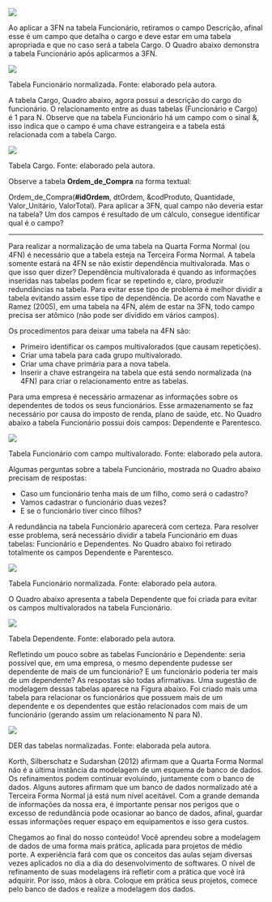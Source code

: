 [![](https://ampli-images.s3.amazonaws.com/production/04d06951-ddba-4378-b94c-6fa0dd9134cf/original)](https://ampli-images.s3.amazonaws.com/production/04d06951-ddba-4378-b94c-6fa0dd9134cf/original)

Ao aplicar a 3FN na tabela Funcionário, retiramos o campo Descrição, afinal esse é um campo que detalha o cargo e deve estar em uma tabela apropriada e que no caso será a tabela Cargo. O Quadro abaixo demonstra a tabela Funcionário após aplicarmos a 3FN.

[![](https://ampli-images.s3.amazonaws.com/production/b8e65b97-3159-431f-bdec-db34ea672ee6/original)](https://ampli-images.s3.amazonaws.com/production/b8e65b97-3159-431f-bdec-db34ea672ee6/original)

Tabela Funcionário normalizada. Fonte: elaborado pela autora.

A tabela Cargo, Quadro abaixo, agora possui a descrição do cargo do funcionário. O relacionamento entre as duas tabelas (Funcionário e Cargo) é 1 para N. Observe que na tabela Funcionário há um campo com o sinal &, isso indica que o campo é uma chave estrangeira e a tabela está relacionada com a tabela Cargo.

[![](https://ampli-images.s3.amazonaws.com/production/f467beb6-540d-488d-b418-413d420f8a70/original)](https://ampli-images.s3.amazonaws.com/production/f467beb6-540d-488d-b418-413d420f8a70/original)

Tabela Cargo. Fonte: elaborado pela autora.

Observe a tabela **Ordem_de_Compra** na forma textual:

Ordem_de_Compra(**\#idOrdem**, dtOrdem, &codProduto, Quantidade, Valor_Unitário, ValorTotal). Para aplicar a 3FN, qual campo não deveria estar na tabela? Um dos campos é resultado de um cálculo, consegue identificar qual é o campo?

_______

Para realizar a normalização de uma tabela na Quarta Forma Normal (ou 4FN) é necessário que a tabela esteja na Terceira Forma Normal. A tabela somente estará na 4FN se não existir dependência multivalorada. Mas o que isso quer dizer? Dependência multivalorada é quando as informações inseridas nas tabelas podem ficar se repetindo e, claro, produzir redundâncias na tabela. Para evitar esse tipo de problema é melhor dividir a tabela evitando assim esse tipo de dependência. De acordo com Navathe e Ramez (2005), em uma tabela na 4FN, além de estar na 3FN, todo campo precisa ser atômico (não pode ser dividido em vários campos).

Os procedimentos para deixar uma tabela na 4FN são:

- Primeiro identificar os campos multivalorados (que causam repetições).
- Criar uma tabela para cada grupo multivalorado.
- Criar uma chave primária para a nova tabela.
- Inserir a chave estrangeira na tabela que está sendo normalizada (na 4FN) para criar o relacionamento entre as tabelas.

Para uma empresa é necessário armazenar as informações sobre os dependentes de todos os seus funcionários. Esse armazenamento se faz necessário por causa do imposto de renda, plano de saúde, etc. No Quadro abaixo a tabela Funcionário possui dois campos: Dependente e Parentesco.

[![](https://ampli-images.s3.amazonaws.com/production/15d27bd2-c96d-402d-afe1-11028a7db609/original)](https://ampli-images.s3.amazonaws.com/production/15d27bd2-c96d-402d-afe1-11028a7db609/original)

Tabela Funcionário com campo multivalorado. Fonte: elaborado pela autora.

Algumas perguntas sobre a tabela Funcionário, mostrada no Quadro abaixo precisam de respostas:

- Caso um funcionário tenha mais de um filho, como será o cadastro?
- Vamos cadastrar o funcionário duas vezes?
- E se o funcionário tiver cinco filhos?

A redundância na tabela Funcionário aparecerá com certeza. Para resolver esse problema, será necessário dividir a tabela Funcionário em duas tabelas: Funcionário e Dependentes. No Quadro abaixo foi retirado totalmente os campos Dependente e Parentesco.

[![](https://ampli-images.s3.amazonaws.com/production/8ff2993e-9032-40ea-855b-909817271fb0/original)](https://ampli-images.s3.amazonaws.com/production/8ff2993e-9032-40ea-855b-909817271fb0/original)

Tabela Funcionário normalizada. Fonte: elaborado pela autora.

O Quadro abaixo apresenta a tabela Dependente que foi criada para evitar os campos multivalorados na tabela Funcionário.

[![](https://ampli-images.s3.amazonaws.com/production/b1c0c557-b9e6-46ee-9628-ded308b3270a/original)](https://ampli-images.s3.amazonaws.com/production/b1c0c557-b9e6-46ee-9628-ded308b3270a/original)

Tabela Dependente. Fonte: elaborado pela autora.

Refletindo um pouco sobre as tabelas Funcionário e Dependente: seria possível que, em uma empresa, o mesmo dependente pudesse ser dependente de mais de um funcionário? E um funcionário poderia ter mais de um dependente? As respostas são todas afirmativas. Uma sugestão de modelagem dessas tabelas aparece na Figura abaixo. Foi criado mais uma tabela para relacionar os funcionários que possuem mais de um dependente e os dependentes que estão relacionados com mais de um funcionário (gerando assim um relacionamento N para N).

[![](https://ampli-images.s3.amazonaws.com/production/201a587d-8434-4da0-b420-ac938f486984/original)](https://ampli-images.s3.amazonaws.com/production/201a587d-8434-4da0-b420-ac938f486984/original)

DER das tabelas normalizadas. Fonte: elaborada pela autora.

Korth, Silberschatz e Sudarshan (2012) afirmam que a Quarta Forma Normal não é a última instância da modelagem de um esquema de banco de dados. Os refinamentos podem continuar evoluindo, juntamente com o banco de dados. Alguns autores afirmam que um banco de dados normalizado até a Terceira Forma Normal já está num nível aceitável. Com a grande demanda de informações da nossa era, é importante pensar nos perigos que o excesso de redundância pode ocasionar ao banco de dados, afinal, guardar essas informações requer espaço em equipamentos e isso gera custos.

Chegamos ao final do nosso conteúdo! Você aprendeu sobre a modelagem de dados de uma forma mais prática, aplicada para projetos de médio porte. A experiência fará com que os conceitos das aulas sejam diversas vezes aplicados no dia a dia do desenvolvimento de softwares. O nível de refinamento de suas modelagens irá refletir com a prática que você irá adquirir. Por isso, mãos à obra. Coloque em prática seus projetos, comece pelo banco de dados e realize a modelagem dos dados.